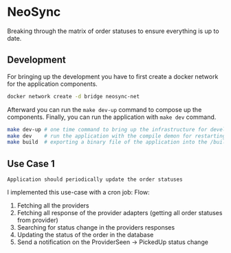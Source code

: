 # NeoSync 
Breaking through the matrix of order statuses to ensure everything is up to date.


## Development
For bringing up the development you have to first create a docker network for the application components.
```bash
docker network create -d bridge neosync-net
```
Afterward you can run the `make dev-up` command to compose up the components.
Finally, you can run the application with `make dev` command.
```bash
make dev-up # one time command to bring up the infrastructure for development
make dev    # run the application with the compile demon for restarting after changes
make build  # exporting a binary file of the application into the /build folder 
```



## Use Case 1

`Application should periodically update the order statuses`

I implemented this use-case with a cron job:
Flow:

1. Fetching all the providers
2. Fetching all response of the provider adapters (getting all order statuses from provider)
3. Searching for status change in the providers responses
4. Updating the status of the order in the database
5. Send a notification on the ProviderSeen -> PickedUp status change